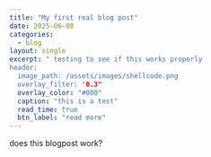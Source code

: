 ```yaml
---
title: "My first real blog post"
date: 2025-06-08
categories:
  - blog              
layout: single
excerpt: " testing to see if this works properly
header:
  image_path: /assets/images/shellcode.png
  overlay_filter: "0.3"
  overlay_color: "#000"
  caption: "this is a test"
  read_time: true
  btn_label: "read more"
---
```

does this blogpost work?